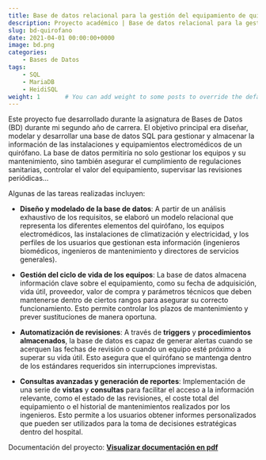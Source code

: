 ```yaml
---
title: Base de datos relacional para la gestión del equipamiento de quirófanos.
description: Proyecto académico | Base de datos relacional para la gestión de instalaciones y equipamientos electromédicos de quirófanos.
slug: bd-quirofano
date: 2021-04-01 00:00:00+0000
image: bd.png
categories:
    - Bases de Datos
tags:
    - SQL
    - MariaDB
    - HeidiSQL
weight: 1       # You can add weight to some posts to override the default sorting (date descending)
---
```


Este proyecto fue desarrollado durante la asignatura de Bases de Datos (BD) durante mi segundo año de carrera. El objetivo principal era diseñar, modelar y desarrollar una base de datos SQL para gestionar y almacenar la información de las instalaciones y equipamientos electromédicos de un quirófano. La base de datos permitiría no solo gestionar los equipos y su mantenimiento, sino también asegurar el cumplimiento de regulaciones sanitarias, controlar el valor del equipamiento, supervisar las revisiones periódicas...

Algunas de las tareas realizadas incluyen:

- **Diseño y modelado de la base de datos**: A partir de un análisis exhaustivo de los requisitos, se elaboró un modelo relacional que representa los diferentes elementos del quirófano, los equipos electromédicos, las instalaciones de climatización y electricidad, y los perfiles de los usuarios que gestionan esta información (ingenieros biomédicos, ingenieros de mantenimiento y directores de servicios generales).

- **Gestión del ciclo de vida de los equipos**: La base de datos almacena información clave sobre el equipamiento, como su fecha de adquisición, vida útil, proveedor, valor de compra y parámetros técnicos que deben mantenerse dentro de ciertos rangos para asegurar su correcto funcionamiento. Esto permite controlar los plazos de mantenimiento y prever sustituciones de manera oportuna.

- **Automatización de revisiones**: A través de **triggers** y **procedimientos almacenados**, la base de datos es capaz de generar alertas cuando se acerquen las fechas de revisión o cuando un equipo esté próximo a superar su vida útil. Esto asegura que el quirófano se mantenga dentro de los estándares requeridos sin interrupciones imprevistas​.

- **Consultas avanzadas y generación de reportes**: Implementación de una serie de **vistas** y **consultas** para facilitar el acceso a la información relevante, como el estado de las revisiones, el coste total del equipamiento o el historial de mantenimientos realizados por los ingenieros. Esto permite a los usuarios obtener informes personalizados que pueden ser utilizados para la toma de decisiones estratégicas dentro del hospital.

Documentación del proyecto: [**Visualizar documentación en pdf**](/post/bd-quirofano/bd-quirofano.pdf)